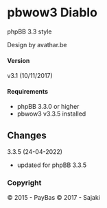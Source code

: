 pbwow3 Diablo
==================

phpBB 3.3 style

Design by avathar.be

#### Version
v3.1 (10/11/2017)

#### Requirements
- phpBB 3.3.0 or higher
- pbwow3 v3.3.5 installed

## Changes
3.3.5 (24-04-2022)
- updated for phpBB 3.3.5


### Copyright
© 2015 - PayBas
© 2017 - Sajaki

